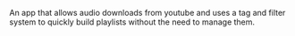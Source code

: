 An app that allows audio downloads from youtube and uses a tag and filter system to quickly build playlists without the need to manage them.
